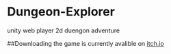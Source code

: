 Dungeon-Explorer
================

unity web player 2d duengon adventure

##Downloading
the game is currently avalible on [itch.io](http://johnsmith0508.itch.io/dungeon-explorer-demo)
